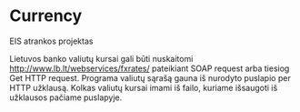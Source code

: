 # Currency
EIS atrankos projektas

Lietuvos banko valiutų kursai gali būti nuskaitomi http://www.lb.lt/webservices/fxrates/ pateikiant SOAP request arba tiesiog Get HTTP request.
Programa valiutų sąrašą gauna iš nurodyto puslapio per HTTP užklausą. Kolkas valiutų kursai imami iš failo, kuriame išsaugoti iš užklausos pačiame puslapyje. 
